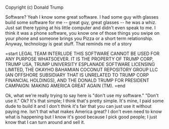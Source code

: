 Copyright (c) <year> Donald Trump

Software? Yeah I know some great software. I had some guy with glasses build some software for me -- great guy, great glasses -- he was a whiz. Just sat there typing at his little computer and didn't even speak to me. I think it was a phone software, you know one of those things you swipe on your phone and someone brings you Pizza or a short term relationship. Anyway, technology is geat stuff. That reminds me of a story

=start LEGAL TEAM INTERLUDE
THIS SOFTWARE CANNOT BE USED FOR ANY PURPOSE WHATSOEVER. IT IS THE PROPERTY OF TRUMP CORP, TRUMP USA, TRUMP UNIVERSITY ESPLANADE SOFTWARE LICENSING LIMITED, THE OKAYHO BAHAMIAN COCONUT REPOSITORY GROUP LLC (AN OFFSHORE SUBSIDIARY THAT IS UNRELATED TO TRUMP CORP FINANCIAL HOLDINGS), AND THE DONALD TRUMP FOR PRESIDENT CAMPAIGN: MAKING AMERICA GREAT AGAIN (TM).
=end

Ok, what we're really trying to say here is "don't use my software."  "Don't use it." Ok? It's that simple; I think that's pretty simple. It's mine, I paid some dude to build it and I don't think it's fair that you can just use it without paying me. Isn't that what makes America great? I don't even need to know what is happening but I know it's good because I pick good people; I just know that I can turn around and sell it.

